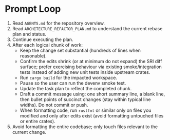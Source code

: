 # Prompt Loop

1. Read `AGENTS.md` for the repository overview.
2. Read `ARCHITECTURE_REFACTOR_PLAN.md` to understand the current rebase plan and status.
3. Continue executing the plan.
4. After each logical chunk of work:
   - Keep the change set substantial (hundreds of lines when reasonable).
   - Confirm the edits shrink (or at minimum do not expand) the SRI diff surface; prefer exercising behaviour via existing smoke/integration tests instead of adding new unit tests inside upstream crates.
   - Run `cargo build` for the impacted workspace.
   - Pause so the user can run the devenv smoke test.
   - Update the task plan to reflect the completed chunk.
   - Draft a commit message using: one short summary line, a blank line, then bullet points of succinct changes (stay within typical line widths). Do not commit or push.
   - When formatting code, run `rustfmt` or similar only on files you modified and only after edits exist (avoid formatting untouched files or entire crates).
6. Avoid formatting the entire codebase; only touch files relevant to the current change.
